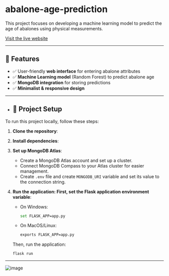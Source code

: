 # abalone-age-prediction
This project focuses on developing a machine learning model to predict the age of abalones using physical measurements.

[Visit the live website](https://abalone-age-prediction-wtct.onrender.com)

---

## 🚀 Features

- ✅ User-friendly **web interface** for entering abalone attributes  
- ✅ **Machine Learning model** (Random Forest) to predict abalone age  
- ✅ **MongoDB integration** for storing predictions  
- ✅ **Minimalist & responsive design**

---
- ## 📂 Project Setup

To run this project locally, follow these steps:

1. **Clone the repository**:
2. **Install dependencies**:
3. **Set up MongoDB Atlas**:
    - Create a MongoDB Atlas account and set up a cluster.
    - Connect MongoDB Compass to your Atlas cluster for easier management.
    - Create `.env` file and create `MONGODB_URI` variable and set its value to the connection string.
    
4. **Run the application: First, set the Flask application environment variable**:
    - On Windows:
      ```bash
      set FLASK_APP=app.py
      
    - On MacOS/Linux:
      ```bash
      exports FLASK_APP=app.py

    Then, run the application:
     ```bash
     flask run

---
![image](https://github.com/user-attachments/assets/b4e0209f-fc80-40c6-af88-52b2f07bc02c)




